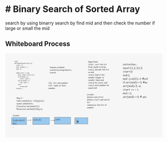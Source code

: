 # # Binary Search of Sorted Array
<!-- Description of the challenge -->
search by using binarry search
by find mid and then check the number if large or small the mid
## Whiteboard Process
<!-- Embedded whiteboard image -->
<img src = './array-binary-search.png'/>
